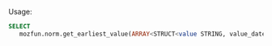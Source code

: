 Usage:

```sql
SELECT
   mozfun.norm.get_earliest_value(ARRAY<STRUCT<value STRING, value_date DATETIME>>) AS <alias>
```
